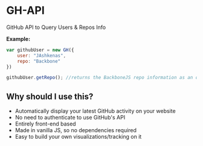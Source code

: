 GH-API
======

GitHub API to Query Users &amp; Repos Info

**Example:**

```javascript
var githubUser = new GH({
	user: "JAshkenas",
	repo: "Backbone"
})

githubUser.getRepo(); //returns the BackboneJS repo information as an object

```

## Why should I use this?

* Automatically display your latest GitHub activity on your website
* No need to authenticate to use GitHub's API
* Entirely front-end based 
* Made in vanilla JS, so no dependencies required
* Easy to build your own visualizations/tracking on it